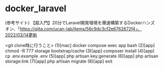 # docker_laravel
(参考サイト)
【超入門】20分でLaravel開発環境を爆速構築するDockerハンズオン、「https://qiita.com/ucan-lab/items/56c9dc3cf2e6762672f4」、2022/03/14更新

<git clone時に行うこと>
(1)[mac]  docker compose exec app bash
(2)[app]  chmod -R 777 storage bootstrap/cache
(3)[app]  composer install
(4)[app]  cp .env.example .env
(5)[app]  php artisan key:generate
(6)[app]  php artisan storage:link
(7)[app]  php artisan migrate
(8)[app]  exit